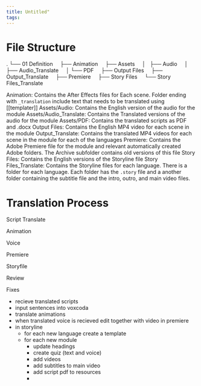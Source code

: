 ```yaml
---
title: Untitled"
tags: 
---
```


# File Structure

.
└── 01 Definition
    ├── Animation
    ├── Assets
    │   ├── Audio
    │   ├── Audio_Translate
    │   └── PDF
    ├── Output Files
    ├── Output_Translate
    ├── Premiere
    ├── Story Files
    └── Story Files_Translate
		
			
Animation: Contains the After Effects files for Each scene. Folder ending with `_translation` include text that needs to be translated using [[templater]]
Assets/Audio: Contains the English version of the audio for the module
Assets/Audio_Translate: Contains the Translated versions of the audio for the module
Assets/PDF: Contains the translated scripts as PDF and .docx
Output Files: Contains the English MP4 video for each scene in the module
Output_Translate: Contains the translated MP4 videos for each scene in the module for each of the languages
Premiere: Contains the Adobe Premiere file for the module and relevant automatically created Adobe folders. The Archive subfolder contains old versions of this file
Story Files: Contains the English versions of the Storyline file
Story Files_Translate: Contains the Storyline files for each language. There is a folder for each language. Each folder has the `.story` file and a another folder containing the subtitle file and the intro, outro, and main video files.


# Translation Process

Script Translate

Animation

Voice

Premiere

Storyfile

Review

Fixes

- recieve translated scripts
- input sentences into voxcoda
- translate animations
- when translated voice is recieved edit together with video in premiere
- in storyline
	- for each new language create a template
	- for each new module
		- update headings
		- create quiz (text and voice)
		- add videos
		- add subtitles to main video
		- add script pdf to resources
		- 